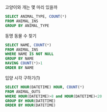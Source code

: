 고양이와 개는 몇 마리 있을까
```sql
SELECT ANIMAL_TYPE, COUNT(*)
FROM ANIMAL_INS
GROUP BY ANIMAL_TYPE
```

동명 동물 수 찾기
```sql
SELECT NAME, COUNT(*)
FROM ANIMAL_INS
WHERE NAME IS NOT NULL
GROUP BY NAME
HAVING COUNT(*)>1
ORDER BY NAME
```

입양 시각 구하기(1)
```sql
SELECT HOUR(DATETIME) HOUR, COUNT(*)
FROM ANIMAL_OUTS
WHERE HOUR(DATETIME)>8 and HOUR(DATETIME)<20
GROUP BY HOUR(DATETIME)
ORDER BY HOUR(DATETIME)
```